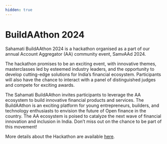 ```yaml
---
hidden: true
---
```


# BuildAAthon 2024

Sahamati BuildAAthon 2024 is a hackathon organised as a part of our annual Account Aggregator (AA) community event, SamvAAd 2024.

The hackathon promises to be an exciting event, with innovative themes, masterclasses led by esteemed industry leaders, and the opportunity to develop cutting-edge solutions for India’s financial ecosystem. Participants will also have the chance to interact with a panel of distinguished judges and compete for exciting awards.

The Sahamati BuildAAthon invites participants to leverage the AA ecosystem to build innovative financial products and services. The BuildAAthon is an exciting platform for young entrepreneurs, builders, and technology enthusiasts to envision the future of Open finance in the country. The AA ecosystem is poised to catalyze the next wave of financial innovation and inclusion in India. Don’t miss out on the chance to be part of this movement!

More details about the Hackathon are available [here](https://sahamati-buildaathon-2024.devfolio.co).



